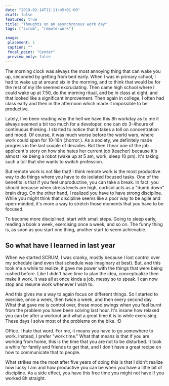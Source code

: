 ```yaml
---
date: "2019-02-14T11:11:45+01:00"
draft: false
featured: true
title: "Thoughts on an asynchronous work day"
tags: ["scrum", "remote-work"]

image:
 placement: 1
 caption: ""
 focal_point: "Center"
 preview_only: false
---
```


The morning clock was always the most annoying thing that can wake you up, seconded by getting from bed early. When I was in primary school, I had to wake up at around six in the morning, and to think that would be for the rest of my life seemed excruciating. Then came high school where I could wake up at 7.50, do the morning ritual, and be in class at eight, and that looked like a significant improvement. Then again in college, I often had class early and then in the afternoon which made it impossible to be productive.

Lately, I've been reading why the hell we have this 8h workday as to me it always seemed a bit too much for a developer, one can do 3-4hours of continuous thinking. I started to notice that it takes a toll on concentration and mood. Of course, it was much worse before the world wars, where work could span for 10-16h (:horror:). As a society, we definitely made progress in the last couple of decades. But then I hear one of the job applicant's story on how she hates her current job (teacher) because it's almost like being a robot (wake up at 5 am, work, sleep 10 pm). It's taking such a toll that she wants to switch profession.

But remote work is not like that! I think remote work is the most productive way to do things where you have to do isolated focused tasks. One of the benefits is that if you feel unproductive, you can take a break. In fact, you should because when stress levels are high, cortisol acts as a "dumb down" brain drug. On the other hand, I realized you have to have strong discipline. While you might think that discipline seems like a poor way to be agile and open-minded, it's more a way to stretch those moments that you have to be focused.

To become more disciplined, start with small steps. Going to sleep early, reading a book a week, exercising once a week, and so on. The funny thing is, as soon as you start one thing, another start to seem achievable.

## So what have I learned in last year

When we started SCRUM, I was cranky, mostly because I lost control over my schedule (and even that schedule was imaginary at best). But, and this took me a while to realize, it gave me power with the things that were being rushed before. Like I didn't have time to plan the idea, conceptualize then make it work. It was all at once kinda a job, messy so to speak. I can now stop and resume work whenever I wish to.

And this gives me a way to again focus on different things. So I started to exercise, once a week, then twice a week, and then every second day. What that gave me is control over, those mood swings when you feel burnt from the problem you have been solving last hour. It's insane how relaxed you can be after a workout and what a great time it is to while exercising. These days I solve most of the problems on the bike. :D

Office. I hate that word. For me, it means you have to go somewhere to work. Instead, I prefer "work time." What that means is that if you are working from home, this is the time that you are not to be disturbed. It took a while for family and friends to get that, and I don't have a great recipe on how to communicate that to people.

What strikes me the most after five years of doing this is that I didn't realize how lucky I am and how productive you can be when you have a little bit of discipline. As a side effect, you have this free time you might not have if you worked 8h straight.
